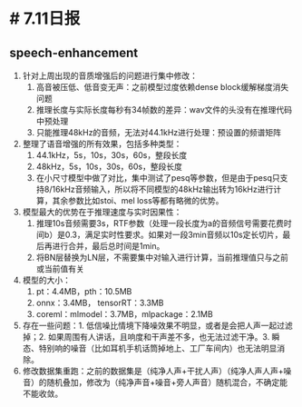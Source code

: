 # # 7.11日报

## speech-enhancement

1. 针对上周出现的音质增强后的问题进行集中修改：
   1. 高音被压低、低音变无声：之前模型过度依赖dense block缓解梯度消失问题
   2. 推理长度与实际长度每秒有34帧数的差异：wav文件的头没有在推理代码中预处理
   3. 只能推理48kHz的音频，无法对44.1kHz进行处理：预设置的频谱矩阵
2. 整理了语音增强的所有效果，包括多种类型：
   1. 44.1kHz，5s，10s，30s，60s，整段长度
   2. 48kHz，5s，10s，30s，60s，整段长度
   3. 在小尺寸模型中做了对比，集中测试了pesq等参数，但是由于pesq只支持8/16kHz音频输入，所以将不同模型的48kHz输出转为16kHz进行计算，其余参数比如stoi、mel loss等都有略微的优势。
3. 模型最大的优势在于推理速度与实时因果性：
   1. 推理10s音频需要3s，RTF参数（处理一段长度为a的音频信号需要花费时间b）是0.3，满足实时性要求。如果对一段3min音频以10s定长切片，最后再进行合并，最后总时间是1min。
   2. 将BN层替换为LN层，不需要集中对输入进行计算，当前推理值只与之前或当前值有关
4. 模型的大小：
   1. pt：4.4MB，pth：10.5MB
   2. onnx：3.4MB， tensorRT：3.3MB
   3. coreml：mlmodel：3.7MB，mlpackage：2.1MB
5. 存在一些问题：1. 低信噪比情境下降噪效果不明显，或者是会把人声一起过滤掉；2. 如果周围有人讲话，且响度和干声差不多，也无法过滤干净。3. 瞬态、特别响的噪音（比如耳机手机话筒掉地上、工厂车间内）也无法明显消除。
6. 修改数据集重跑：之前的数据集是（纯净人声+干扰人声）（纯净人声人声+噪音）的随机叠加，修改为（纯净声音+噪音+旁人声音）随机混合，不确定能不能收敛。
